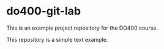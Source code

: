 # do400-git-lab

This is an example project repository for the DO400 course.

This repository is a simple text example.
